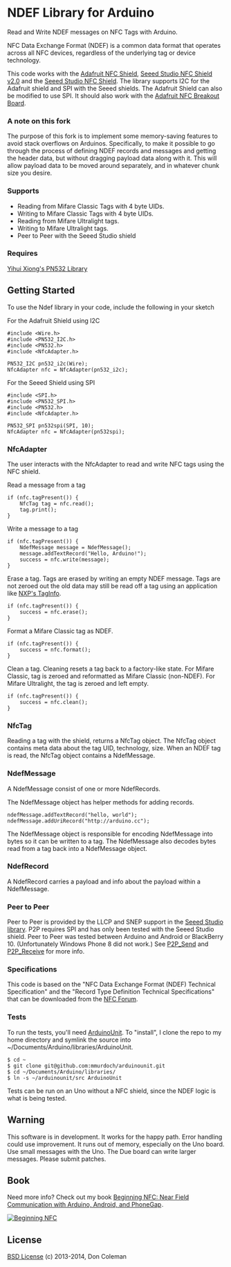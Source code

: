 # NDEF Library for Arduino

Read and Write NDEF messages on NFC Tags with Arduino.

NFC Data Exchange Format (NDEF) is a common data format that operates across all NFC devices, regardless of the underlying tag or device technology.

This code works with the [Adafruit NFC Shield](https://www.adafruit.com/products/789), [Seeed Studio NFC Shield v2.0](http://www.seeedstudio.com/depot/nfc-shield-v20-p-1370.html) and the [Seeed Studio NFC Shield](http://www.seeedstudio.com/depot/nfc-shield-p-916.html?cPath=73). The library supports I2C for the Adafruit shield and SPI with the Seeed shields. The Adafruit Shield can also be modified to use SPI. It should also work with the [Adafruit NFC Breakout Board](https://www.adafruit.com/products/364).

### A note on this fork
The purpose of this fork is to implement some memory-saving features to avoid stack overflows on Arduinos. Specifically, to make it possible to go through the process of defining NDEF records and messages and getting the header data, but without dragging payload data along with it. This will allow payload data to be moved around separately, and in whatever chunk size you desire. 

### Supports 
 - Reading from Mifare Classic Tags with 4 byte UIDs.
 - Writing to Mifare Classic Tags with 4 byte UIDs.
 - Reading from Mifare Ultralight tags.
 - Writing to Mifare Ultralight tags.
 - Peer to Peer with the Seeed Studio shield

### Requires

[Yihui Xiong's PN532 Library](https://github.com/Seeed-Studio/PN532)

## Getting Started

To use the Ndef library in your code, include the following in your sketch

For the Adafruit Shield using I2C 

    #include <Wire.h>
    #include <PN532_I2C.h>
    #include <PN532.h>
    #include <NfcAdapter.h>
    
    PN532_I2C pn532_i2c(Wire);
    NfcAdapter nfc = NfcAdapter(pn532_i2c);

For the Seeed Shield using SPI

    #include <SPI.h>
    #include <PN532_SPI.h>
    #include <PN532.h>
    #include <NfcAdapter.h>
    
    PN532_SPI pn532spi(SPI, 10);
    NfcAdapter nfc = NfcAdapter(pn532spi);

### NfcAdapter

The user interacts with the NfcAdapter to read and write NFC tags using the NFC shield.

Read a message from a tag

    if (nfc.tagPresent()) {
        NfcTag tag = nfc.read();
        tag.print();
    }

Write a message to a tag

    if (nfc.tagPresent()) {
        NdefMessage message = NdefMessage();
        message.addTextRecord("Hello, Arduino!");
        success = nfc.write(message);
    }

Erase a tag. Tags are erased by writing an empty NDEF message. Tags are not zeroed out the old data may still be read off a tag using an application like [NXP's TagInfo](https://play.google.com/store/apps/details?id=com.nxp.taginfolite&hl=en).

    if (nfc.tagPresent()) {
        success = nfc.erase();
    }


Format a Mifare Classic tag as NDEF.

    if (nfc.tagPresent()) {
        success = nfc.format();
    }


Clean a tag. Cleaning resets a tag back to a factory-like state. For Mifare Classic, tag is zeroed and reformatted as Mifare Classic (non-NDEF). For Mifare Ultralight, the tag is zeroed and left empty.

    if (nfc.tagPresent()) {
        success = nfc.clean();
    }


### NfcTag 

Reading a tag with the shield, returns a NfcTag object. The NfcTag object contains meta data about the tag UID, technology, size.  When an NDEF tag is read, the NfcTag object contains a NdefMessage.

### NdefMessage

A NdefMessage consist of one or more NdefRecords.

The NdefMessage object has helper methods for adding records.

    ndefMessage.addTextRecord("hello, world");
    ndefMessage.addUriRecord("http://arduino.cc");

The NdefMessage object is responsible for encoding NdefMessage into bytes so it can be written to a tag. The NdefMessage also decodes bytes read from a tag back into a NdefMessage object.

### NdefRecord

A NdefRecord carries a payload and info about the payload within a NdefMessage.

### Peer to Peer

Peer to Peer is provided by the LLCP and SNEP support in the [Seeed Studio library](https://github.com/Seeed-Studio/PN532).  P2P requires SPI and has only been tested with the Seeed Studio shield.  Peer to Peer was tested between Arduino and Android or BlackBerry 10. (Unfortunately Windows Phone 8 did not work.) See [P2P_Send](examples/P2P_Send/P2P_Send.ino) and [P2P_Receive](examples/P2P_Receive/P2P_Receive.ino) for more info.

### Specifications

This code is based on the "NFC Data Exchange Format (NDEF) Technical Specification" and the "Record Type Definition Technical Specifications" that can be downloaded from the [NFC Forum](http://www.nfc-forum.org/specs/spec_license).

### Tests

To run the tests, you'll need [ArduinoUnit](https://github.com/mmurdoch/arduinounit). To "install", I clone the repo to my home directory and symlink the source into ~/Documents/Arduino/libraries/ArduinoUnit.

    $ cd ~
    $ git clone git@github.com:mmurdoch/arduinounit.git
    $ cd ~/Documents/Arduino/libraries/
    $ ln -s ~/arduinounit/src ArduinoUnit
    
Tests can be run on an Uno without a NFC shield, since the NDEF logic is what is being tested.
    
## Warning

This software is in development. It works for the happy path. Error handling could use improvement. It runs out of memory, especially on the Uno board. Use small messages with the Uno. The Due board can write larger messages. Please submit patches.

## Book
Need more info? Check out my book <a href="http://www.anrdoezrs.net/click-7521423-11260198-1430755877000?url=http%3A%2F%2Fshop.oreilly.com%2Fproduct%2F0636920021193.do%3Fcmp%3Daf-prog-books-videos-product_cj_9781449372064_%2525zp&cjsku=0636920021193" target="_top">
Beginning NFC: Near Field Communication with Arduino, Android, and PhoneGap</a><img src="http://www.lduhtrp.net/image-7521423-11260198-1430755877000" width="1" height="1" border="0"/>.

<a href="http://www.tkqlhce.com/click-7521423-11260198-1430755877000?url=http%3A%2F%2Fshop.oreilly.com%2Fproduct%2F0636920021193.do%3Fcmp%3Daf-prog-books-videos-product_cj_9781449372064_%2525zp&cjsku=0636920021193" target="_top"><img src="http://akamaicovers.oreilly.com/images/0636920021193/cat.gif" border="0" alt="Beginning NFC"/></a><img src="http://www.awltovhc.com/image-7521423-11260198-1430755877000" width="1" height="1" border="0"/>

## License

[BSD License](https://github.com/don/Ndef/blob/master/LICENSE.txt) (c) 2013-2014, Don Coleman
